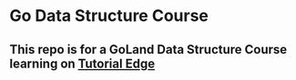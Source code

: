 # Go Data Structure Course

## This repo is for a GoLand Data Structure Course learning on [Tutorial Edge](https://tutorialedge.ne)
